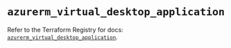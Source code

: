 # `azurerm_virtual_desktop_application`

Refer to the Terraform Registry for docs: [`azurerm_virtual_desktop_application`](https://registry.terraform.io/providers/hashicorp/azurerm/3.114.0/docs/resources/virtual_desktop_application).
